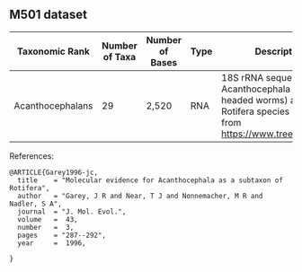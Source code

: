 ## M501 dataset

| Taxonomic Rank   | Number of Taxa | Number of Bases | Type | Description                                                                                                                 |
| ---------------- | -------------- | --------------- | ---- | --------------------------------------------------------------------------------------------------------------------------- |
| Acanthocephalans | 29             | 2,520           | RNA  | 18S rRNA sequences of Acanthocephala (thorny-headed worms) and Rotifera species (Retrieved from https://www.treebase.org/). |

References:

```
@ARTICLE{Garey1996-jc,
  title    = "Molecular evidence for Acanthocephala as a subtaxon of Rotifera",
  author   = "Garey, J R and Near, T J and Nonnemacher, M R and Nadler, S A",
  journal  = "J. Mol. Evol.",
  volume   =  43,
  number   =  3,
  pages    = "287--292",
  year     =  1996,

}
```
